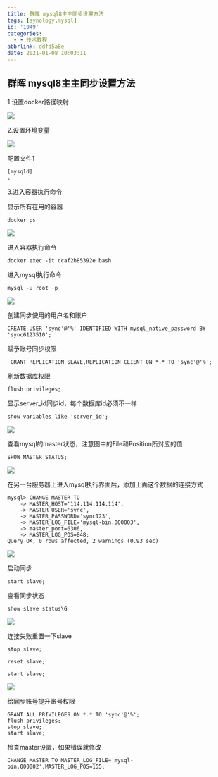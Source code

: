 ```yaml
---
title: 群晖 mysql8主主同步设置方法
tags: [synology,mysql]
id: '1049'
categories:
  - - 技术教程
abbrlink: ddfd5a8e
date: 2021-01-08 10:03:11
---
```


## 群晖 mysql8主主同步设置方法

1.设置docker路径映射

![](https://gitee.com/wittzhang/pic332b/raw/master/img/20201217174504.png)

2.设置环境变量

![](https://gitee.com/wittzhang/pic332b/raw/master/img/20201217174648.png)

配置文件1

```
[mysqld]
.
```

3.进入容器执行命令

显示所有在用的容器

```
docker ps
```

![](https://gitee.com/wittzhang/pic332b/raw/master/img/20201217175009.png)

进入容器执行命令

```
docker exec -it ccaf2b85392e bash
```

进入mysql执行命令

```
mysql -u root -p
```

![](https://gitee.com/wittzhang/pic332b/raw/master/img/20201217175230.png)

创建同步使用的用户名和账户

```
CREATE USER 'sync'@'%' IDENTIFIED WITH mysql_native_password BY 'sync6123510';
```

赋予账号同步权限

```
 GRANT REPLICATION SLAVE,REPLICATION CLIENT ON *.* TO 'sync'@'%';
```

刷新数据库权限

```
flush privileges;
```

显示server\_id同步id，每个数据库id必须不一样

```
show variables like 'server_id';
```

![](https://gitee.com/wittzhang/pic332b/raw/master/img/20201217175616.png)

查看mysql的master状态，注意图中的File和Position所对应的值

```
SHOW MASTER STATUS;
```

![](https://gitee.com/wittzhang/pic332b/raw/master/img/20201217175834.png)

在另一台服务器上进入mysql执行界面后，添加上面这个数据的连接方式

```
mysql> CHANGE MASTER TO
    -> MASTER_HOST='114.114.114.114',
    -> MASTER_USER='sync',
    -> MASTER_PASSWORD='sync123',
    -> MASTER_LOG_FILE='mysql-bin.000003',
    -> master_port=6306,
    -> MASTER_LOG_POS=848;
Query OK, 0 rows affected, 2 warnings (0.93 sec)
```

![](https://gitee.com/wittzhang/pic332b/raw/master/img/QQ0201217180311.png)

启动同步

```
start slave;
```

查看同步状态

```
show slave status\G
```

![](https://gitee.com/wittzhang/pic332b/raw/master/img/20201217180859.png)

连接失败重置一下slave

```
stop slave;

reset slave;

start slave;
```

![](https://gitee.com/wittzhang/pic332b/raw/master/img/20201217182049.png)

给同步账号提升账号权限

```
GRANT ALL PRIVILEGES ON *.* TO 'sync'@'%';
flush privileges;
stop slave;
start slave;
```

检查master设置，如果错误就修改

```
CHANGE MASTER TO MASTER_LOG_FILE='mysql-bin.000002',MASTER_LOG_POS=155;
```